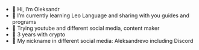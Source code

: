 - 👋 Hi, I’m Oleksandr
- 🌱 I’m currently learning Leo Language and sharing with you guides and programs 
- 🤙 Trying youtube and different social media, content maker
- 🚨 3 years with crypto
- 👀 My nickname in different social media: Aleksandrevo including Discord